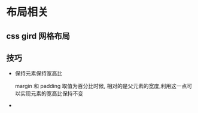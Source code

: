 # 布局相关

## css gird 网格布局




## 技巧

- 保持元素保持宽高比

    margin 和 padding 取值为百分比时候, 相对的是父元素的宽度,利用这一点可以实现元素的宽高比保持不变

- 
